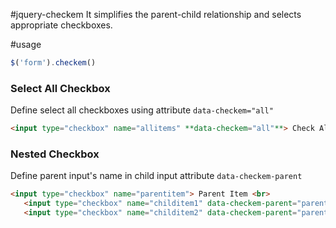 #jquery-checkem
It simplifies the parent-child relationship and selects appropriate checkboxes.

#usage

```js
$('form').checkem()
```


### Select All Checkbox

Define select all checkboxes using attribute `data-checkem="all"`

```html
<input type="checkbox" name="allitems" **data-checkem="all"**> Check All
```


### Nested Checkbox

Define parent input's name in child input attribute `data-checkem-parent` 

```html
<input type="checkbox" name="parentitem"> Parent Item <br>
   <input type="checkbox" name="childitem1" data-checkem-parent="parentitem"> Child item 1
   <input type="checkbox" name="childitem2" data-checkem-parent="parentitem"> Child item 2
```
